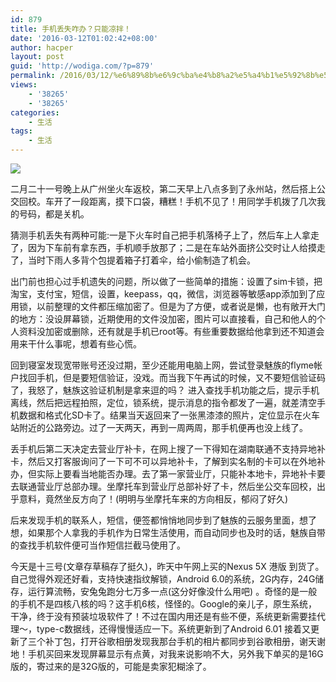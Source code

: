 ```yaml
---
id: 879
title: 手机丢失咋办？只能凉拌！
date: '2016-03-12T01:02:42+08:00'
author: hacper
layout: post
guid: 'http://wodiga.com/?p=879'
permalink: /2016/03/12/%e6%89%8b%e6%9c%ba%e4%b8%a2%e5%a4%b1%e5%92%8b%e5%8a%9e%ef%bc%9f%e5%8f%aa%e8%83%bd%e5%87%89%e6%8b%8c%ef%bc%81/
views:
    - '38265'
    - '38265'
categories:
    - 生活
tags:
    - 生活
---
```


![](http://7xk9u4.com1.z0.glb.clouddn.com/%E6%89%8B%E6%9C%BA.png)

二月二十一号晚上从广州坐火车返校，第二天早上八点多到了永州站，然后搭上公交回校。车开了一段距离，摸下口袋，糟糕！手机不见了！用同学手机拨了几次我的号码，都是关机。

猜测手机丢失有两种可能:一是下火车时自己把手机落椅子上了，然后车上人拿走了，因为下车前有拿东西，手机顺手放那了；二是在车站外面挤公交时让人给摸走了，当时下雨人多背个包提着箱子打着伞，给小偷制造了机会。

出门前也担心过手机遗失的问题，所以做了一些简单的措施：设置了sim卡锁，把淘宝，支付宝，短信，设置，keepass，qq，微信，浏览器等敏感app添加到了应用锁，以前整理的文件都压缩加密了。但是为了方便，或者说是懒，也有敞开大门的地方：没设屏幕锁，近期使用的文件没加密，图片可以直接看，自己和他人的个人资料没加密或删除，还有就是手机已root等。有些重要数据给他拿到还不知道会用来干什么事呢，想着有些心慌。

回到寝室发现宽带账号还没过期，至少还能用电脑上网，尝试登录魅族的flyme帐户找回手机，但是要短信验证，没戏。而当我下午再试的时候，又不要短信验证码了，我怒了，魅族这验证机制是拿来逗的吗？ 进入查找手机功能之后，提示手机离线，然后把远程拍照，定位，锁系统，提示消息的指令都发了一遍，就差清空手机数据和格式化SD卡了。结果当天返回来了一张黑漆漆的照片，定位显示在火车站附近的公路旁边。过了一天两天，再到一周两周，那手机便再也没上线了。

丢手机后第二天决定去营业厅补卡，在网上搜了一下得知在湖南联通不支持异地补卡，然后又打客服询问了一下可不可以异地补卡，了解到实名制的卡可以在外地补办，但实际上要看当地能否办理。去了第一家营业厅，只能补本地卡，异地补卡要去联通营业厅总部办理。坐摩托车到营业厅总部补好了卡，然后坐公交车回校，出乎意料，竟然坐反方向了！(明明与坐摩托车来的方向相反，郁闷了好久)

后来发现手机的联系人，短信，便签都悄悄地同步到了魅族的云服务里面，想了想，如果那个人拿我的手机作为日常生活使用，而自动同步也及时的话，魅族自带的查找手机软件便可当作短信拦截马使用了。

今天是十三号(文章存草稿存了挺久)，昨天中午网上买的Nexus 5X 港版 到货了。自己觉得外观还好看，支持快速指纹解锁，Android 6.0的系统，2G内存，24G储存，运行算流畅，安兔兔跑分七万多一点(这分好像没什么用吧) 。奇怪的是一般的手机不是四核八核的吗？这手机6核，怪怪的。Google的亲儿子，原生系统，干净，终于没有预装垃圾软件了！不过在国内用还是有些不便，系统更新需要挂代理～，type-c数据线，还得慢慢适应一下。系统更新到了Android 6.01 接着又更新了三个补丁包，打开谷歌相册发现我那台手机的相片都同步到谷歌相册，谢天谢地！手机买回来发现屏幕显示有点黄，对我来说影响不大，另外我下单买的是16G版的，寄过来的是32G版的，可能是卖家犯糊涂了。
